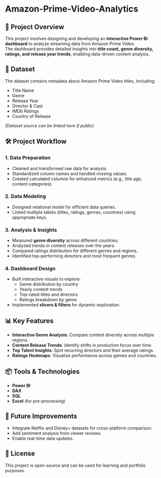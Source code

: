 # Amazon-Prime-Video-Analytics

## 📌 Project Overview
This project involves designing and developing an **interactive Power BI dashboard** to analyze streaming data from Amazon Prime Video.  
The dashboard provides detailed insights into **title count, genre diversity, ratings, and release year trends**, enabling data-driven content analysis.

## 📂 Dataset
The dataset contains metadata about Amazon Prime Video titles, including:
- Title Name
- Genre
- Release Year
- Director & Cast
- IMDb Ratings
- Country of Release

*(Dataset source can be linked here if public)*

## 🛠️ Project Workflow

### 1. **Data Preparation**
- Cleaned and transformed raw data for analysis.
- Standardized column names and handled missing values.
- Created calculated columns for enhanced metrics (e.g., title age, content categories).

### 2. **Data Modeling**
- Designed relational model for efficient data queries.
- Linked multiple tables (titles, ratings, genres, countries) using appropriate keys.

### 3. **Analysis & Insights**
- Measured **genre diversity** across different countries.
- Analyzed trends in content releases over the years.
- Compared ratings distribution for different genres and regions.
- Identified top-performing directors and most frequent genres.

### 4. **Dashboard Design**
- Built interactive visuals to explore:
  - Genre distribution by country
  - Yearly content trends
  - Top-rated titles and directors
  - Ratings breakdown by genre
- Implemented **slicers & filters** for dynamic exploration.

## 📊 Key Features
- **Interactive Genre Analysis**: Compare content diversity across multiple regions.
- **Content Release Trends**: Identify shifts in production focus over time.
- **Top Talent Insights**: Spot recurring directors and their average ratings.
- **Ratings Heatmaps**: Visualize performance across genres and countries.

## 📦 Tools & Technologies
- **Power BI**
- **DAX**
- **SQL**
- **Excel** (for pre-processing)

## 🚀 Future Improvements
- Integrate Netflix and Disney+ datasets for cross-platform comparison.
- Add sentiment analysis from viewer reviews.
- Enable real-time data updates.

## 📜 License
This project is open-source and can be used for learning and portfolio purposes.
